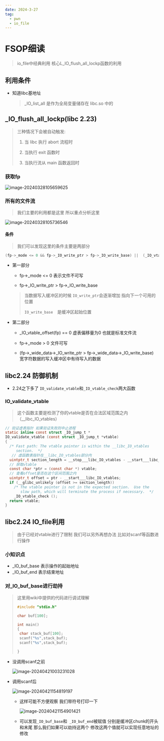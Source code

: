 ```yaml
---
date: 2024-3-27
tag:
  - pwn
  - io_file
---
```

# FSOP细读

> io_file中经典利用 核心L_IO_flush_all_lockp函数的利用

## 利用条件

- 知道libc基地址

  > _IO_list_all 是作为全局变量储存在 libc.so 中的

## _IO_flush_all_lockp(libc 2.23)

> 三种情况下会被自动触发:
>
> 1. 当 libc 执行 abort 流程时
>
> 2. 当执行 exit 函数时
>
> 3. 当执行流从 main 函数返回时

### 获取fp

![image-20240328105659625](https://awaqwqa.github.io/img/io_file_study2/image-20240328105659625.png)

### 所有的文件流

> 我们主要的利用都是这里 所以重点分析这里

![image-20240328105736546](https://awaqwqa.github.io/img/io_file_study2/image-20240328105736546.png)

#### 条件

> 我们可以发现这里的条件主要是两部分 

```c
(fp->_mode <= 0 && fp->_IO_write_ptr > fp->_IO_write_base) ||  (_IO_vtable_offset(fp) == 0 && fp->_mode > 0 && (fp->_wide_data->_IO_write_ptr > fp->_wide_data->_IO_write_base))
```

- 第一部分

  - fp->_mode <= 0 表示文件不可写

  -  fp->_IO_write_ptr > fp->_IO_write_base  

    > 当数据写入缓冲区的时候 `IO_write_ptr`会逐渐增加 指向下一个可用的位置
    >
    > `IO_write_base  `是缓冲区起始位置

- 第二部分

  - _IO_vtable_offset(fp) == 0 虚表偏移量为0 也就是标准文件流
  - fp->_mode > 0  文件可写

  - (fp->_wide_data->_IO_write_ptr > fp->_wide_data->_IO_write_base) 宽字符数据的写入缓冲区中有待写入的数据

## libc2.24 防御机制

- 2.24之下多了 `IO_validate_vtable`和`_IO_vtable_check`两大函数

### IO_validate_vtable

> 这个函数主要是检测了你的vtable是否在合法区域范围之内（__libc_IO_vtables）

```c
// 验证虚表指针 如果验证失败则中止进程
static inline const struct _IO_jump_t *
IO_validate_vtable (const struct _IO_jump_t *vtable)
{
  /* Fast path: The vtable pointer is within the __libc_IO_vtables
     section.  */
   // 虚函数表指针在__libc_IO_vtables部分内
  uintptr_t section_length = __stop___libc_IO_vtables - __start___libc_IO_vtables;
  // 获取vtable
  const char *ptr = (const char *) vtable;
  // 查看offset是否在这个区间范围之内
  uintptr_t offset = ptr - __start___libc_IO_vtables;
  if (__glibc_unlikely (offset >= section_length))
    /* The vtable pointer is not in the expected section.  Use the
       slow path, which will terminate the process if necessary.  */
    _IO_vtable_check ();
  return vtable;
}

```

## libc2.24 IO_file利用

> 由于已经对vtable进行了限制 我们可以另外再想办法 比如对scanf等函数进行操作

### 小知识点

- _IO_buf_base 表示操作的起始地址
- _IO_buf_end 表示结束地址

### 对_IO_buf_base进行劫持

> 这里用wiki中提供的代码进行调试理解
>
> ```c
> #include "stdio.h"
> 
> char buf[100];
> 
> int main()
> {
>  char stack_buf[100];
>  scanf("%s",stack_buf);
>  scanf("%s",stack_buf);
> 
> }
> ```

- 没调用scanf之前

  ![image-20240421003231028](https://awaqwqa.github.io/img/io_file_study2/image-20240421003231028.png)

- 调用scanf后

  ![image-20240421154819197](https://awaqwqa.github.io/img/io_file_study2/image-20240421154819197.png)
  
  - 这样可能不方便观察 我们带符号打印一下
  
    ![image-20240421154901421](https://awaqwqa.github.io/img/io_file_study2/image-20240421154901421.png)
  
  - 可以发现`_IO_buf_base`和` _IO_buf_end`被赋值 分别是缓冲区chunk的开头和末尾 那么我们如果可以劫持这两个 修改这两个值就可以实现任意地址的修改



